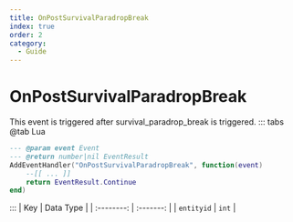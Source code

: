 ```yaml
---
title: OnPostSurvivalParadropBreak
index: true
order: 2
category:
  - Guide
---
```


# OnPostSurvivalParadropBreak
This event is triggered after survival_paradrop_break is triggered.
::: tabs
@tab Lua
```lua
--- @param event Event
--- @return number|nil EventResult
AddEventHandler("OnPostSurvivalParadropBreak", function(event)
    --[[ ... ]]
    return EventResult.Continue
end)
```

:::
|     Key    | Data Type |
| :--------: | :-------: |
| `entityid` |   `int`   |